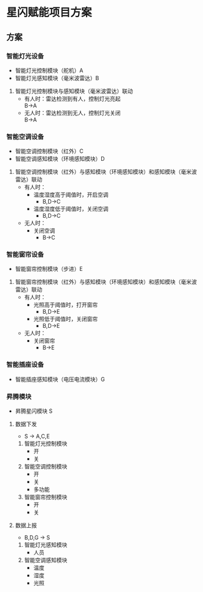 # 星闪赋能项目方案

## 方案

### 智能灯光设备
- 智能灯光控制模块（舵机）A
- 智能灯光感知模块（毫米波雷达）B

1. 智能灯光控制模块与感知模块（毫米波雷达）联动
   - 有人时：雷达检测到有人，控制灯光亮起  
   B->A
   - 无人时：雷达检测到无人，控制灯光关闭  
   B->A

### 智能空调设备
- 智能空调控制模块（红外）C
- 智能空调感知模块（环境感知模块）D

1. 智能空调控制模块（红外）与感知模块（环境感知模块）和感知模块（毫米波雷达）联动
    - 有人时：
        - 温度湿度高于阈值时，开启空调  
            - B,D->C
        - 温度湿度低于阈值时，关闭空调  
            - B,D->C
    - 无人时：
        - 关闭空调  
            - B->C

### 智能窗帘设备
- 智能窗帘控制模块（步进）E

1. 智能窗帘控制模块（红外）与感知模块（环境感知模块）和感知模块（毫米波雷达）联动
    - 有人时：
        - 光照高于阈值时，打开窗帘  
            - B,D->E
        - 光照低于阈值时，关闭窗帘  
            - B,D->E
    - 无人时：
        - 关闭窗帘  
            - B->E

### 智能插座设备

- 智能插座感知模块（电压电流模块）G

### 昇腾模块
- 昇腾星闪模块 S
   
1. 数据下发
    - S -> A,C,E
    1. 智能灯光控制模块
        - 开
        - 关
    2. 智能空调控制模块
        - 开
        - 关
        - 多功能
    3. 智能窗帘控制模块
        - 开
        - 关

2. 数据上报
    - B,D,G -> S
    1. 智能灯光感知模块
        - 人员
    2. 智能空调感知模块
        - 温度
        - 湿度
        - 光照



